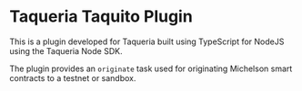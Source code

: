 # Taqueria Taquito Plugin

This is a plugin developed for Taqueria built using TypeScript for NodeJS using the Taqueria Node SDK.

The plugin provides an `originate` task used for originating Michelson smart contracts to a testnet or sandbox.